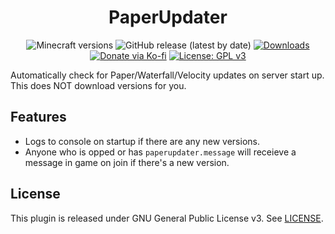<h1 align="center">PaperUpdater</h1>

<p align="center">
	<img src="https://img.shields.io/badge/Minecraft-1.19+-orange" alt="Minecraft versions">
	<img src="https://img.shields.io/github/v/release/hyperdefined/PaperUpdater" alt="GitHub release (latest by date)">
	<a href="https://github.com/hyperdefined/PaperUpdater/releases"><img src="https://img.shields.io/github/downloads/hyperdefined/PaperUpdater/total?logo=github" alt="Downloads"></a>
	<a href="https://ko-fi.com/hyperdefined"><img src="https://img.shields.io/badge/Donate-Ko--fi-red" alt="Donate via Ko-fi"></a>
	<a href="https://www.gnu.org/licenses/gpl-3.0"><img src="https://img.shields.io/badge/License-GPLv3-blue.svg" alt="License: GPL v3"></a>
</p>

Automatically check for Paper/Waterfall/Velocity updates on server start up. This does NOT download versions for you.

## Features
* Logs to console on startup if there are any new versions.
* Anyone who is opped or has `paperupdater.message` will receieve a message in game on join if there's a new version.

## License
This plugin is released under GNU General Public License v3. See [LICENSE](https://github.com/hyperdefined/PaperUpdater/blob/master/LICENSE).
